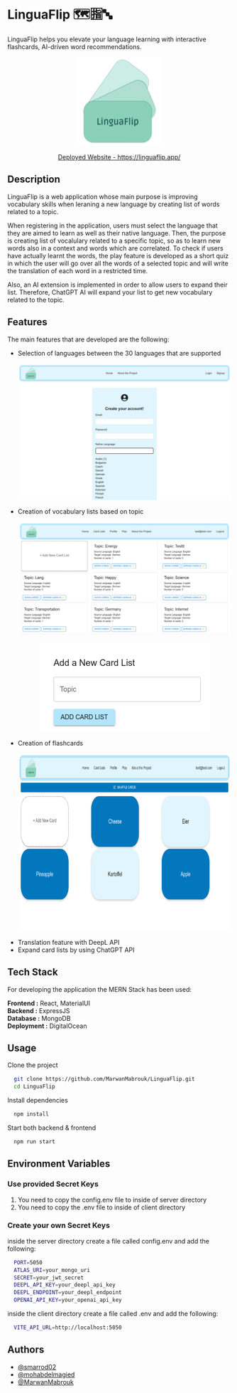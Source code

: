 # LinguaFlip 🗺️🈯🔤

LinguaFlip helps you elevate your language learning with interactive flashcards, AI-driven word recommendations.

<p align="center">
  <img src="assets\LinguaFlip.png" alt="Logo" width="200" height="200">

<p align="center">  
  <a href="https://linguaflip.app/">
   Deployed Website - https://linguaflip.app/
  </a>

## Description

LinguaFlip is a web application whose main purpose is improving vocabulary skills when leraning a new language by creating list of words related to a topic.

When registering in the application, users must select the language that they are aimed to learn as well as their native language. Then, the purpose is creating list of vocalulary related to a specific topic, so as to learn new words also in a context and words which are correlated. To check if users have actually learnt the words, the play feature is developed as a short quiz in which the user will go over all the words of a selected topic and will write the translation of each word in a restricted time.

Also, an AI extension is implemented in order to allow users to expand their list. Therefore, ChatGPT AI will expand your list to get new vocabulary related to the topic.

## Features

The main features that are developed are the following:

- Selection of languages between the 30 languages that are supported
  <p align="center">
    <img src="assets\signup.png" >
- Creation of vocabulary lists based on topic
   <p align="center">
    <img src="assets\cardLists.png" >
  <p align="center">
    <img src="assets\addCardList.png" width="384" height="201">
- Creation of flashcards
  <p align="center">
    <img src="assets\carListTopic.png" width="750" height="400">
- Translation feature with DeepL API
- Expand card lists by using ChatGPT API

## Tech Stack

For developing the application the MERN Stack has been used:

**Frontend :** React, MaterialUI \
**Backend :** ExpressJS \
**Database :** MongoDB\
**Deployment :** DigitalOcean

## Usage

Clone the project

```bash
  git clone https://github.com/MarwanMabrouk/LinguaFlip.git
  cd LinguaFlip
```

Install dependencies

```bash
  npm install
```

Start both backend & frontend

```bash
  npm run start
```

## Environment Variables

### Use provided Secret Keys
1. You need to copy the config.env file to inside of server directory 
2. You need to copy the .env file to inside of client directory

### Create your own Secret Keys

inside the server directory create a file called config.env and add the following:

```bash
  PORT=5050
  ATLAS_URI=your_mongo_uri
  SECRET=your_jwt_secret
  DEEPL_API_KEY=your_deepl_api_key
  DEEPL_ENDPOINT=your_deepl_endpoint
  OPENAI_API_KEY=your_openai_api_key
```

inside the client directory create a file called .env and add the following:

```bash
  VITE_API_URL=http://localhost:5050
```
## Authors

- [@smarrod02](https://github.com/smarrod02)
- [@mohabdelmagied](https://github.com/mohabdelmagied)
- [@MarwanMabrouk](https://github.com/MarwanMabrouk)
